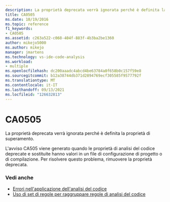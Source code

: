 ```yaml
---
description: La proprietà deprecata verrà ignorata perché è definita la proprietà di superamento.
title: CA0505
ms.date: 10/19/2016
ms.topic: reference
f1_keywords:
- CA0505
ms.assetid: c263a522-c068-404f-883f-4b3ba2be1360
author: mikejo5000
ms.author: mikejo
manager: jmartens
ms.technology: vs-ide-code-analysis
ms.workload:
- multiple
ms.openlocfilehash: dc200aaadc4abcd4be63784a0f658b0c157f59e8
ms.sourcegitcommit: b12a38744db371d2894769ecf305585f9577792f
ms.translationtype: MT
ms.contentlocale: it-IT
ms.lasthandoff: 09/13/2021
ms.locfileid: "126632813"
---
```

# <a name="ca0505"></a>CA0505

La proprietà deprecata verrà ignorata perché è definita la proprietà di superamento.

L'avviso CA505 viene generato quando le proprietà di analisi del codice deprecate e sostituite hanno valori in un file di configurazione di progetto o di compilazione. Per risolvere questo problema, rimuovere la proprietà deprecata.

### <a name="see-also"></a>Vedi anche

- [Errori nell'applicazione dell'analisi del codice](../code-quality/code-analysis-application-errors.md)
- [Uso di set di regole per raggruppare regole di analisi del codice](../code-quality/using-rule-sets-to-group-code-analysis-rules.md)
